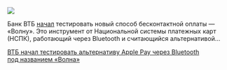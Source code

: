 <!--2025-06-12 12:14:38-->
<div class="yb">
  <div class="rss habr"><img src="https://habrastorage.org/getpro/habr/upload_files/295/f1f/440/295f1f44056d7c2a544e263ab289088d.webp" /><p>Банк ВТБ <a href="https://www.vedomosti.ru/finance/articles/2025/06/11/1116419-vtb-nachal-testirovanie-alternativi-apple-pay-ot-nspk" rel="noopener noreferrer nofollow">начал</a> тестировать новый способ бесконтактной оплаты&nbsp;— «Волну». Это инструмент от&nbsp;Национальной системы платежных карт (НСПК), работающий через Bluetooth и считающийся альтернативой... <p class="titl"><a href="https://habr.com/ru/news/917948/?utm_source=habrahabr&utm_medium=rss&utm_campaign=917948">ВТБ начал тестировать альтернативу Apple Pay через Bluetooth под названием «Волна»</a></p></div>
</div>

